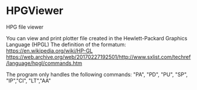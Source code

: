 # HPGViewer
HPG file viewer

You can view and print plotter file created in the Hewlett-Packard Graphics Language (HPGL) 
The definition of the formatum:
  https://en.wikipedia.org/wiki/HP-GL
  https://web.archive.org/web/20170227192501/http://www.sxlist.com/techref/language/hpgl/commands.htm

The program only handles the following commands:
"PA", "PD", "PU", "SP", "IP","CI",  "LT","AA"
  
